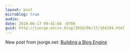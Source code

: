 ```yaml
---
layout: post
microblog: true
audio: 
date: 2018-06-17 09:41:04 -0700
guid: http://jsorge.micro.blog/2018/06/17/164104.html
---
```

New post from jsorge.net: [Building a Blog Engine](http://jsorge.net/2018/06/17/building-a-blog-engine/)
